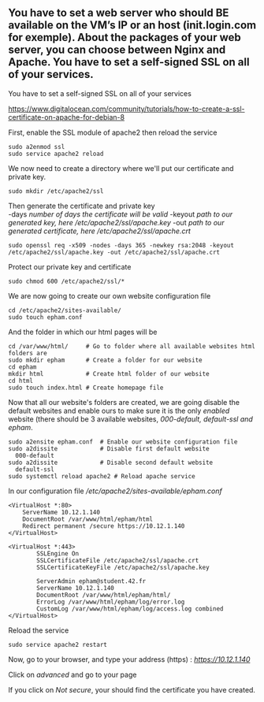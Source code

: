 ## You have to set a web server who should BE available on the VM’s IP or an host (init.login.com for exemple). About the packages of your web server, you can choose between Nginx and Apache. You have to set a self-signed SSL on all of your services.

You have to set a self-signed SSL on all of your services

https://www.digitalocean.com/community/tutorials/how-to-create-a-ssl-certificate-on-apache-for-debian-8
  
First, enable the SSL module of apache2 then reload the service
```
sudo a2enmod ssl
sudo service apache2 reload
```
  
We now need to create a directory where we'll put our certificate and private key.
```
sudo mkdir /etc/apache2/ssl
```

Then generate the certificate and private key  
-days *number of days the certificate will be valid*
-keyout *path to our generated key, here /etc/apache2/ssl/apache.key*
-out *path to our generated certificate, here /etc/apache2/ssl/apache.crt*
  
```
sudo openssl req -x509 -nodes -days 365 -newkey rsa:2048 -keyout /etc/apache2/ssl/apache.key -out /etc/apache2/ssl/apache.crt
```
  
Protect our private key and certificate
```
sudo chmod 600 /etc/apache2/ssl/*
```

We are now going to create our own website configuration file
```
cd /etc/apache2/sites-available/
sudo touch epham.conf
```

And the folder in which our html pages will be
```
cd /var/www/html/     # Go to folder where all available websites html folders are
sudo mkdir epham      # Create a folder for our website
cd epham
mkdir html            # Create html folder of our website
cd html
sudo touch index.html # Create homepage file
```

Now that all our website's folders are created, we are going disable the default websites and enable ours to make sure it is the only *enabled* website (there should be 3 available websites, *000-default, default-ssl and epham*.
```
sudo a2ensite epham.conf  # Enable our website configuration file
sudo a2dissite            # Disable first default website
  000-default
sudo a2dissite            # Disable second default website
  default-ssl
sudo systemctl reload apache2 # Reload apache service
```
  
In our configuration file */etc/apache2/sites-available/epham.conf*
```
<VirtualHost *:80>
	ServerName 10.12.1.140
	DocumentRoot /var/www/html/epham/html
	Redirect permanent /secure https://10.12.1.140
</VirtualHost>

<VirtualHost *:443>
    	SSLEngine On
    	SSLCertificateFile /etc/apache2/ssl/apache.crt
    	SSLCertificateKeyFile /etc/apache2/ssl/apache.key

    	ServerAdmin epham@student.42.fr
    	ServerName 10.12.1.140
      	DocumentRoot /var/www/html/epham/html/
    	ErrorLog /var/www/html/epham/log/error.log
    	CustomLog /var/www/html/epham/log/access.log combined
</VirtualHost>
```

Reload the service
```
sudo service apache2 restart
```

Now, go to your browser, and type your address (https) : *https://10.12.1.140*  
  
Click on *advanced* and go to your page
  
If you click on *Not secure*, your should find the certificate you have created.
